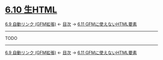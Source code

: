 # [6.10 生HTML](https://higuma.github.io/github-flabored-markdown/#raw-html)

[6.9 自動リンク (GFM拡張)](autolinks-extension.md)
← [目次](index.md) →
[6.11 GFMに使えないHTML要素](disallowed-raw-html-extension.md)

------------------------------------------------------------------------

TODO

------------------------------------------------------------------------

[6.9 自動リンク (GFM拡張)](autolinks-extension.md)
← [目次](index.md) →
[6.11 GFMに使えないHTML要素](disallowed-raw-html-extension.md)
